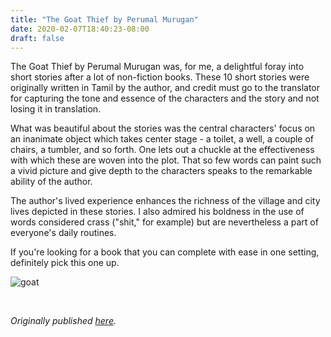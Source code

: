 ```yaml
---
title: "The Goat Thief by Perumal Murugan"
date: 2020-02-07T18:40:23-08:00
draft: false
---
```


The Goat Thief by Perumal Murugan was, for me, a delightful foray into short stories after a lot of non-fiction books. These 10 short stories were originally written in Tamil by the author, and credit must go to the translator for capturing the tone and essence of the characters and the story and not losing it in translation.

What was beautiful about the stories was the central characters' focus on an inanimate object which takes center stage - a toilet, a well, a couple of chairs, a tumbler, and so forth. One lets out a chuckle at the effectiveness with which these are woven into the plot. That so few words can paint such a vivid picture and give depth to the characters speaks to the remarkable ability of the author.

The author's lived experience enhances the richness of the village and city lives depicted in these stories. I also admired his boldness in the use of words considered crass ("shit," for example) but are nevertheless a part of everyone's daily routines.

If you're looking for a book that you can complete with ease in one setting, definitely pick this one up.

![goat](/goat.jpg)

&nbsp;&nbsp;

*Originally published [here](https://www.goodreads.com/review/show/3175239109).*